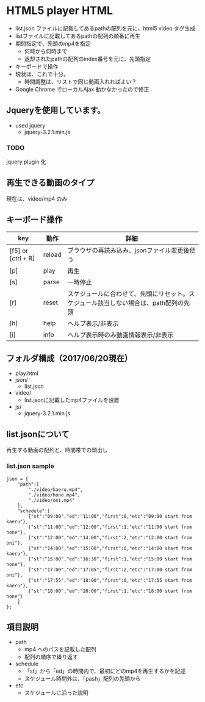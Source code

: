 # HTML5 player HTML

- list.json ファイルに記載してあるpathの配列を元に、html5 video タグ生成
- listファイルに記載してあるpathの配列の順番に再生
- 期間指定で、先頭のmp4を指定
    - 何時から何時まで
    - 返却されたpathの配列のindex番号を元に、先頭指定
- キーボードで操作
- 現状は、これで十分。
    - 時間調整は、リストで同じ動画入れればよい？
- Google Chrome でローカルAjax 動かなかったので修正

## Jqueryを使用しています。

- used jquery
    -  jquery-3.2.1.min.js

### TODO

jquery plugin 化

## 再生できる動画のタイプ

現在は、video/mp4 のみ

## キーボード操作

|key|動作|詳細|
|----|----|----|
|[f5] or [ctrl + R]|reload|ブラウザの再読み込み、jsonファイル変更後使う|
|[p]|play|再生|
|[s]|parse|一時停止|
|[r]|reset|スケジュールに合わせて、先頭にリセット。スケジュール該当しない場合は、path配列の先頭|
|[h]|help|ヘルプ表示/非表示|
|[i]|info|ヘルプ表示時のみ動画情報表示/非表示|

## フォルダ構成（2017/06/20現在）

- play.html
- json/
    - list.json
- video/
    - list.jsonに記載したmp4ファイルを設置
- js/
    - jquery-3.2.1.min.js

## list.jsonについて

再生する動画の配列と、時間帯での頭出し

### list.json sample

    json = {
        "path":[
            "./video/kaeru.mp4",
            "./video/hone.mp4",
            "./video/oni.mp4"
        ],
        "schedule":[
            {"st":"09:00","ed":"11:00","first":0,"etc":"09:00 start from kaeru"},
            {"st":"11:00","ed":"12:00","first":1,"etc":"11:00 start from hone"},
            {"st":"12:00","ed":"14:00","first":2,"etc":"12:00 start from oni"},
            {"st":"14:00","ed":"15:00","first":0,"etc":"14:00 start from kaeru"},
            {"st":"15:00","ed":"16:30","first":1,"etc":"15:00 start from hone"},
            {"st":"17:00","ed":"17:05","first":2,"etc":"17:00 start from oni"},
            {"st":"17:55","ed":"18:00","first":0,"etc":"17:55 start from kaeru"},
            {"st":"18:00","ed":"20:00","first":1,"etc":"18:00 start from hone"}
        ]
    };

## 項目説明

- path
    - mp4 へのパスを記載した配列
    - 配列の順序で繰り返す
- schedule
    - 「st」から「ed」の時間内で、最初にどのmp4を再生するかを記述
    - スケジュール時間外は、「pash」配列の先頭から
- etc
    - スケジュールに沿った説明

